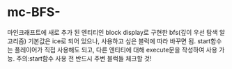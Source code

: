 # mc-BFS-
마인크래프트에 새로 추가 된 엔티티인 block display로 구현한 bfs(깊이 우선 탐색 알고리즘)
기본값은 ice로 되어 있으나, 사용하고 싶은 블럭에 따라 바꾸면 됨.
start함수는 플레이어가 직접 사용해도 되고, 다른 엔티티에 대해 execute문을 작성하여 사용 가능.
주의:start함수 사용 전 반드시 주변 블럭들 체크할 것!
